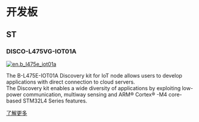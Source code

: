 # 开发板

## ST

### DISCO-L475VG-IOT01A

[![en.b_l475e_iot01a](https://img.alicdn.com/tfs/TB1KudtckyWBuNjy0FpXXassXXa-1200-849.png)](http://www.st.com/en/evaluation-tools/b-l475e-iot01a.html)

The B-L475E-IOT01A Discovery kit for IoT node allows users to develop applications with direct connection to cloud servers.  
The Discovery kit enables a wide diversity of applications by exploiting low-power communication, multiway sensing and ARM® Cortex® -M4 core-based STM32L4 Series features.  

[了解更多](http://www.st.com/en/evaluation-tools/b-l475e-iot01a.html)
